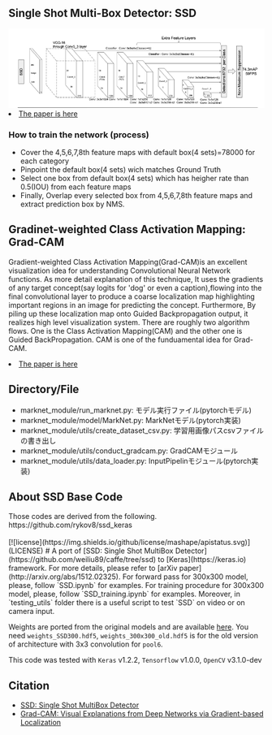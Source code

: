 

<html>
<div>
<h2>Single Shot Multi-Box Detector: SSD</h2>
  <img alt="er" src="/images/ssd_module.png">
  <br>
<li><a href='https://arxiv.org/abs/1512.02325'>The paper is here</a></li>
<h3>How to train the network (process)</h3>
<ul>
  <li>Cover the 4,5,6,7,8th feature maps with default box(4 sets)=78000 for each category</li>
  <li>Pinpoint the default box(4 sets) wich matches Ground Truth</li>
  <li>Select one box from default box(4 sets) which has heigher rate than 0.5(IOU) from each feature maps</li>
  <li>Finally, Overlap every selected box from 4,5,6,7,8th feature maps and extract prediction box by NMS.</li>
</ul>
</div>

<div>
<h2>Gradinet-weighted Class Activation Mapping: Grad-CAM</h2>
<p>
Gradient-weighted Class Activation Mapping(Grad-CAM)is an excellent visualization idea for understanding Convolutional Neural Network functions. As more detail explanation of this technique, It uses the gradients of any target concept(say logits for 'dog' or even a caption),flowing into the final convolutional layer to produce a coarse localization map highlighting important regions in an image for predicting the concept. Furthermore, By piling up these localization map onto Guided Backpropagation output, it realizes high level visualization system. There are roughly two algorithm flows. One is the Class Activation Mapping(CAM) and the other one is Guided BackPropagation. CAM is one of the funduamental idea for Grad-CAM.
</p>
<li><a href='https://arxiv.org/abs/1610.02391'>The paper is here</a></li>
</div>

<div>
  <h2>Directory/File</h2>
  <ul>
    <li>marknet_module/run_marknet.py: モデル実行ファイル(pytorchモデル)</li>
    <li>marknet_module/model/MarkNet.py: MarkNetモデル(pytorch実装)</li>
    <li>marknet_module/utils/create_dataset_csv.py: 学習用画像パスcsvファイルの書き出し</li>
    <li>marknet_module/utils/conduct_gradcam.py: GradCAMモジュール</li>
    <li>marknet_module/utils/data_loader.py: InputPipelinモジュール(pytorch実装)</li>

  </ul>
</div>


<div>
<h2>About SSD Base Code</h2>
  Those codes are derived from the following.<br>
  https://github.com/rykov8/ssd_keras
</div>
<br>
<div>
[![license](https://img.shields.io/github/license/mashape/apistatus.svg)](LICENSE)
# A port of [SSD: Single Shot MultiBox Detector](https://github.com/weiliu89/caffe/tree/ssd) to [Keras](https://keras.io) framework.
For more details, please refer to [arXiv paper](http://arxiv.org/abs/1512.02325).
For forward pass for 300x300 model, please, follow `SSD.ipynb` for examples. For training procedure for 300x300 model, please, follow `SSD_training.ipynb` for examples. Moreover, in `testing_utils` folder there is a useful script to test `SSD` on video or on camera input.

Weights are ported from the original models and are available [here](https://mega.nz/#F!7RowVLCL!q3cEVRK9jyOSB9el3SssIA). You need `weights_SSD300.hdf5`, `weights_300x300_old.hdf5` is for the old version of architecture with 3x3 convolution for `pool6`.

This code was tested with `Keras` v1.2.2, `Tensorflow` v1.0.0, `OpenCV` v3.1.0-dev
</div>


<h2>Citation</h2>
<ul>
  <li><a href='https://arxiv.org/abs/1512.02325'>SSD: Single Shot MultiBox Detector</a></li>
  <li><a href='https://arxiv.org/abs/1610.02391'>Grad-CAM: Visual Explanations from Deep Networks via Gradient-based Localization</a></li>
</ul>
</html>
